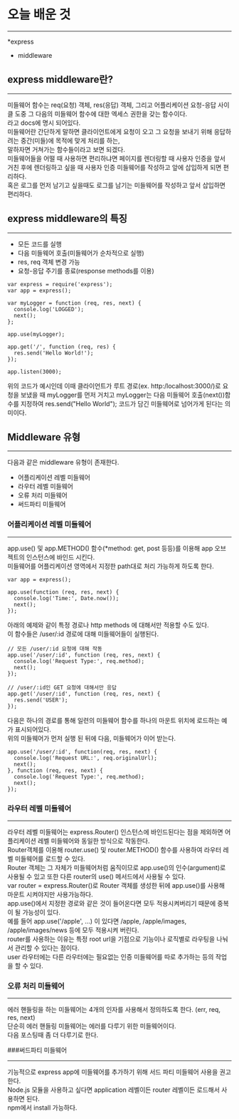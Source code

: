 # 오늘 배운 것
___
*express
* middleware

## express middleware란?
___

미들웨어 함수는 req(요청) 객체, res(응답) 객체, 그리고 어플리케이션 요청-응답 사이클 도중 그 다음의 미들웨어 함수에 대한 엑세스 권한을 갖는 함수이다.<br/>
라고 docs에 명시 되어있다.<br/>
미들웨어란 간단하게 말하면 클라이언트에게 요청이 오고 그 요청을 보내기 위해 응답하려는 중간(미들)에 목적에 맞게 처리를 하는,<br/> 
말하자면 거쳐가는 함수들이라고 보면 되겠다.<br/>
미들웨어들을 어떨 때 사용하면 편리하냐면 페이지를 렌더링할 때 사용자 인증을 앞서 거친 후에 렌더링하고 싶을 때 사용자 인증 미들웨어를 작성하고 앞에 삽입하게 되면 편리하다.<br/>
혹은 로그를 먼저 남기고 싶을때도 로그를 남기는 미들웨어를 작성하고 앞서 삽입하면 편리하다.<br/>

## express middleware의 특징
___

* 모든 코드를 실행
* 다음 미들웨어 호출(미들웨어가 순차적으로 실행)
* res, req 객체 변경 가능
* 요청-응답 주기를 종료(response methods를 이용)

```
var express = require('express');
var app = express();

var myLogger = function (req, res, next) {
  console.log('LOGGED');
  next();
};

app.use(myLogger);

app.get('/', function (req, res) {
  res.send('Hello World!');
});

app.listen(3000);
```
위의 코드가 예시인데 이때 클라이언트가 루트 경로(ex. http:/localhost:3000/)로 요청을 보냈을 때
 myLogger를 먼저 거치고 myLogger는 다음 미들웨어 호출(next())함수를 지정하여 res.send("Hello World"); 코드가 담긴 미들웨어로 넘어가게 된다는 의미이다.<br/>

## Middleware 유형
___

다음과 같은 middleware 유형이 존재한다.

* 어플리케이션 레벨 미들웨어
* 라우터 레벨 미들웨어
* 오류 처리 미들웨어
* 써드파티 미들웨어


### 어플리케이션 레벨 미들웨어
___

app.use() 및 app.METHOD() 함수(*method: get, post 등등)를 이용해 app 오브젝트의 인스턴스에 바인드 시킨다.<br/>
미들웨어를 어플리케이션 영역에서 지정한 path대로 처리 가능하게 하도록 한다.<br/>
```
var app = express();

app.use(function (req, res, next) {
  console.log('Time:', Date.now());
  next();
});
```

아래의 예제와 같이 특정 경로나 http methods 에 대해서만 적용할 수도 있다.<br/>
이 함수들은 /user/:id 경로에 대해 미들웨어들이 실행된다.
```
// 모든 /user/:id 요청에 대해 작동
app.use('/user/:id', function (req, res, next) {
  console.log('Request Type:', req.method);
  next();
});

// /user/:id인 GET 요청에 대해서만 응답
app.get('/user/:id', function (req, res, next) {
  res.send('USER');
});
```
다음은 하나의 경로를 통해 일련의 미들웨어 함수를 하나의 마운트 위치에 로드하는 예가 표시되어있다.<br/> 
위의 미들웨어가 먼저 실행 된 뒤에 다음, 미들웨어가 이어 받는다.<br/>
```
app.use('/user/:id', function(req, res, next) {
  console.log('Request URL:', req.originalUrl);
  next();
}, function (req, res, next) {
  console.log('Request Type:', req.method);
  next();
});
```

### 라우터 레벨 미들웨어
___

라우터 레벨 미들웨어는 express.Router() 인스턴스에 바인드된다는 점을 제외하면 어플리케이션 레벨 미들웨어와 동일한 방식으로 작동한다.<br/>
Router객체를 이용해 router.use() 및 router.METHOD() 함수를 사용하여 라우터 레벨 미들웨어를 로드할 수 있다.<br/>
Router 객체는 그 자체가 미들웨어처럼 움직이므로 app.use()의 인수(argument)로 사용될 수 있고 또한 다른 router의 use() 메서드에서 사용될 수 있다.<br/>
var router = express.Router()로 Router 객체를 생성한 뒤에 app.use()를 사용해 마운트 시켜야지만 사용가능하다.<br/>
app.use()에서 지정한 경로와 같은 것이 들어온다면 모두 적용시켜버리기 때문에 중복이 될 가능성이 있다. <br/>
예를 들어 app.use('/apple', ...) 이 있다면 /apple, /apple/images, /apple/images/news 등에 모두 적용시켜 버린다.<br/>
router를 사용하는 이유는 특정 root url을 기점으로 기능이나 로직별로 라우팅을 나눠서 관리할 수 있다는 점이다.<br/>
user 라우터에는 다른 라우터에는 필요없는 인증 미들웨어를 따로 추가하는 등의 작업을 할 수 있다.<br/>

### 오류 처리 미들웨어
___

에러 핸들링을 하는 미들웨어는 4개의 인자를 사용해서 정의하도록 한다. (err, req, res, next)<br/>
단순히 에러 핸들링 미들웨어는 에러를 다루기 위한 미들웨어이다.<br/>
다음 포스팅때 좀 더 다루기로 한다.<br/>

###써드파티 미들웨어
___

기능적으로 express app에 미들웨어를 추가하기 위해 서드 파티 미들웨어 사용을 권고한다. <br/>
Node.js 모듈을 사용하고 싶다면 application 레벨이든 router 레벨이든 로드해서 사용하면 된다.<br/>
npm에서 install 가능하다.<br/>








